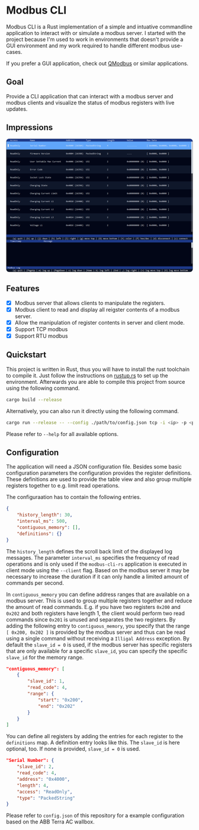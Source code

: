 # Modbus CLI

Modbus CLI is a Rust implementation of a simple and intuative commandline application to interact with or simulate a modbus server. I started with the project because I'm used to work in environments that doesn't provide a GUI environment and my work required to handle different modbus use-cases.

If you prefer a GUI application, check out [QModbus](https://github.com/ed-chemnitz/qmodbus/) or similar applications.

## Goal

Provide a CLI application that can interact with a modbus server and modbus clients and visualize the status of modbus registers with live updates.

## Impressions

<p align="center">
    <p align="center">
        <img src="./img/modbus-cli-rs.png" style="border-radius: 8px">
    </p>
</p>

## Features

- [x] Modbus server that allows clients to manipulate the registers.
- [x] Modbus client to read and display all reigster contents of a modbus server.
- [x] Allow the manipulation of register contents in server and client mode.
- [x] Support TCP modbus
- [x] Support RTU modbus

## Quickstart

This project is written in Rust, thus you will have to install the rust toolchain to compile it. Just follow the instructions on [rustup.rs](https://rustup.rs/)
to set up the environment. Afterwards you are able to compile this project from source using the following command.

```sh
cargo build --release
```

Alternatively, you can also run it directly using the following command.

```sh
cargo run --release -- --config ./path/to/config.json tcp -i <ip> -p <port>
```

Please refer to `--help` for all available options.

## Configuration

The application will need a JSON configuration file. Besides some basic configuration parameters the configuration provides the register definitions.
These definitions are used to provide the table view and also group multiple registers together to e.g. limit read operations.

The configuraation has to contain the following entries.

```json
{
    "history_length": 30,
    "interval_ms": 500,
    "contiguous_memory": [],
    "definitions": {}
}
```

The `history_length` defines the scroll back limit of the displayed log messages. The parameter `interval_ms` specifies the frequency of read operations
and is only used if the `modbus-cli-rs` application is executed in client mode using the `--client` flag. Based on the modbus server it may be necessary to
increase the duration if it can only handle a limited amount of commands per second.

In `contiguous_memory` you can define address ranges that are available on a modbus server. This is used to group multiple registers together and
reduce the amount of read commands. E.g. if you have two registers `0x200` and `0x202` and both registers have length 1, the client would perform
two read commands since `0x201` is unused and separates the two registers. By adding the following entry to `contiguous_memory`, you specify that
the range `[ 0x200, 0x202 ]` is provided by the modbus server and thus can be read using a single command without receiving a `Illigal Address`
exception. By default the `slave_id = 0` is used, if the modbus server has specific registers that are only available for a specific `slave_id`, you
can specify the specific `slave_id` for the memory range.

```json
"contiguous_memory": [
    {
        "slave_id": 1,
        "read_code": 4,
        "range": {
            "start": "0x200",
            "end": "0x202"
        }
    }
]
```

You can define all registers by adding the entries for each register to the `definitions` map. A definition entry looks like this. The `slave_id` is
here optional, too. If none is provided, `slave_id = 0` is used.

```json
"Serial Number": {
    "slave_id": 2,
    "read_code": 4,
    "address": "0x4000",
    "length": 4,
    "access": "ReadOnly",
    "type": "PackedString"
}
```

Please refer to `config.json` of this repository for a example configuration based on the ABB Terra AC wallbox.
